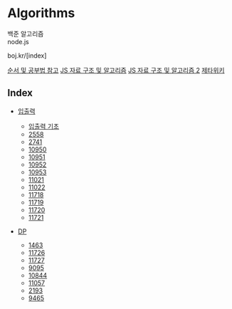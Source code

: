 # Algorithms

백준 알고리즘  
node.js

boj.kr/[index]

[순서 및 공부법 참고](https://plzrun.tistory.com/entry/%EC%95%8C%EA%B3%A0%EB%A6%AC%EC%A6%98-%EB%AC%B8%EC%A0%9C%ED%92%80%EC%9D%B4PS-%EC%8B%9C%EC%9E%91%ED%95%98%EA%B8%B0)
[JS 자료 구조 및 알고리즘](https://velog.io/@jakeseo_me/%EC%9E%90%EB%B0%94%EC%8A%A4%ED%81%AC%EB%A6%BD%ED%8A%B8%EB%A1%9C-%EC%95%8C%EA%B3%A0%EB%A6%AC%EC%A6%98-%EC%A0%95%EB%A6%AC%ED%95%98%EA%B8%B0-1-%EB%B0%B1%EC%A4%80-nodejs-%ED%91%9C%EC%A4%80-%EC%9E%85%EC%B6%9C%EB%A0%A5-%EC%8A%A4%ED%83%9D)
[JS 자료 구조 및 알고리즘 2](https://velog.io/@exploit017/%EB%B0%B1%EC%A4%80Node.js-1110%EB%B2%88%EB%8D%94%ED%95%98%EA%B8%B0-%EC%82%AC%EC%9D%B4%ED%81%B4)
[제타위키](https://zetawiki.com/wiki/BOJ_2558_A%2BB_-_2)

## Index

- [입출력](https://github.com/gigibean/TIL/tree/master/DataStructureAndAlgorithm/algorithms/input_and_output)

  - [입출력 기초](https://github.com/gigibean/TIL/tree/master/DataStructureAndAlgorithm/algorithms/input_and_output/input_ouput.js)
  - [2558](https://github.com/gigibean/TIL/tree/master/DataStructureAndAlgorithm/algorithms/input_and_output/2558.js)
  - [2741](https://github.com/gigibean/TIL/tree/master/DataStructureAndAlgorithm/algorithms/input_and_output/2741.js)
  - [10950](https://github.com/gigibean/TIL/tree/master/DataStructureAndAlgorithm/algorithms/input_and_output/10950.js)
  - [10951](https://github.com/gigibean/TIL/tree/master/DataStructureAndAlgorithm/algorithms/input_and_output/10951.js)
  - [10952](https://github.com/gigibean/TIL/tree/master/DataStructureAndAlgorithm/algorithms/input_and_output/10952.js)
  - [10953](https://github.com/gigibean/TIL/tree/master/DataStructureAndAlgorithm/algorithms/input_and_output/10953.js)
  - [11021](https://github.com/gigibean/TIL/tree/master/DataStructureAndAlgorithm/algorithms/input_and_output/11021.js)
  - [11022](https://github.com/gigibean/TIL/tree/master/DataStructureAndAlgorithm/algorithms/input_and_output/11022.js)
  - [11718](https://github.com/gigibean/TIL/tree/master/DataStructureAndAlgorithm/algorithms/input_and_output/11718.js)
  - [11719](https://github.com/gigibean/TIL/tree/master/DataStructureAndAlgorithm/algorithms/input_and_output/11719.js)
  - [11720](https://github.com/gigibean/TIL/tree/master/DataStructureAndAlgorithm/algorithms/input_and_output/11720.js)
  - [11721](https://github.com/gigibean/TIL/tree/master/DataStructureAndAlgorithm/algorithms/input_and_output/11721.js)

- [DP](https://github.com/gigibean/TIL/tree/master/DataStructureAndAlgorithm/algorithms/dp)
  - [1463](https://github.com/gigibean/TIL/tree/master/DataStructureAndAlgorithm/algorithms/dp/1463.js)
  - [11726](https://github.com/gigibean/TIL/tree/master/DataStructureAndAlgorithm/algorithms/dp/11726.js)
  - [11727](https://github.com/gigibean/TIL/tree/master/DataStructureAndAlgorithm/algorithms/dp/11726.js)
  - [9095](https://github.com/gigibean/TIL/tree/master/DataStructureAndAlgorithm/algorithms/dp/9095.js)
  - [10844](https://github.com/gigibean/TIL/tree/master/DataStructureAndAlgorithm/algorithms/dp/10844.js)
  - [11057](https://github.com/gigibean/TIL/tree/master/DataStructureAndAlgorithm/algorithms/dp/11057.js)
  - [2193](https://github.com/gigibean/TIL/tree/master/DataStructureAndAlgorithm/algorithms/dp/2193.js)
  - [9465](https://github.com/gigibean/TIL/tree/master/DataStructureAndAlgorithm/algorithms/dp/9465.js)
